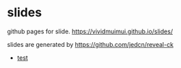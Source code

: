 # slides

github pages for slide. https://vividmuimui.github.io/slides/

slides are generated by https://github.com/jedcn/reveal-ck

- [test](https://vividmuimui.github.io/slides/test)
